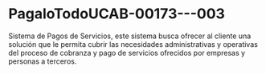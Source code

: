 # PagaloTodoUCAB-00173---003
Sistema de Pagos de Servicios, este sistema busca ofrecer al cliente una solución que le permita cubrir las necesidades administrativas y operativas del proceso de cobranza y pago de servicios ofrecidos por empresas y personas a terceros.
